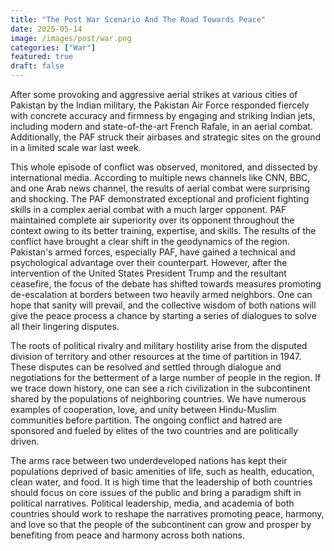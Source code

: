 ```yaml
---
title: "The Post War Scenario And The Road Towards Peace"
date: 2025-05-14
image: /images/post/war.png
categories: ["War"]
featured: true
draft: false
---
```


After some provoking and aggressive aerial strikes at various cities of Pakistan by the Indian military, the Pakistan Air Force responded fiercely with concrete accuracy and firmness by engaging and striking Indian jets, including modern and state-of-the-art French Rafale, in an aerial combat. Additionally, the PAF struck their airbases and strategic sites on the ground in a limited scale war last week.


This whole episode of conflict was observed, monitored, and dissected by international media. According to multiple news channels like CNN, BBC, and one Arab news channel, the results of aerial combat were surprising and shocking. The PAF demonstrated exceptional and proficient fighting skills in a complex aerial combat with a much larger opponent. PAF maintained complete air superiority over its opponent throughout the context owing to its better training, expertise, and skills. The results of the conflict have brought a clear shift in the geodynamics of the region. Pakistan's armed forces, especially PAF, have gained a technical and psychological advantage over their counterpart. However, after the intervention of the United States President Trump and the resultant ceasefire, the focus of the debate has shifted towards measures promoting de-escalation at borders between two heavily armed neighbors. One can hope that sanity will prevail, and the collective wisdom of both nations will give the peace process a chance by starting a series of dialogues to solve all their lingering disputes.


The roots of political rivalry and military hostility arise from the disputed division of territory and other resources at the time of partition in 1947. These disputes can be resolved and settled through dialogue and negotiations for the betterment of a large number of people in the region. If we trace down history, one can see a rich civilization in the subcontinent shared by the populations of neighboring countries. We have numerous examples of cooperation, love, and unity between Hindu-Muslim communities before partition. The ongoing conflict and hatred are sponsored and fueled by elites of the two countries and are politically driven.


The arms race between two underdeveloped nations has kept their populations deprived of basic amenities of life, such as health, education, clean water, and food. It is high time that the leadership of both countries should focus on core issues of the public and bring a paradigm shift in political narratives. Political leadership, media, and academia of both countries should work to reshape the narratives promoting peace, harmony, and love so that the people of the subcontinent can grow and prosper by benefiting from peace and harmony across both nations.